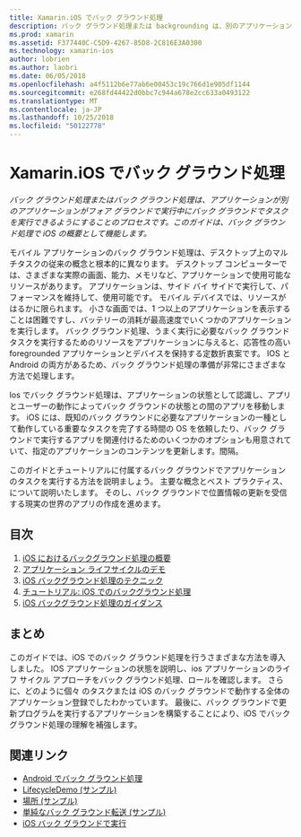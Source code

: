 ```yaml
---
title: Xamarin.iOS でバック グラウンド処理
description: バック グラウンド処理または backgrounding は、別のアプリケーションがフォア グラウンドで実行中に、アプリケーションにバック グラウンドでタスクを実行させる処理です。 このガイドは、iOSにおけるバック グラウンド処理の概要を説明します。
ms.prod: xamarin
ms.assetid: F377440C-C5D9-4267-85D8-2C816E3A0300
ms.technology: xamarin-ios
author: lobrien
ms.author: laobri
ms.date: 06/05/2018
ms.openlocfilehash: a4f5112b6e77ab6e00453c19c766d1e905df1144
ms.sourcegitcommit: e268fd44422d0bbc7c944a678e2cc633a0493122
ms.translationtype: MT
ms.contentlocale: ja-JP
ms.lasthandoff: 10/25/2018
ms.locfileid: "50122778"
---
```

# <a name="backgrounding-in-xamarinios"></a>Xamarin.iOS でバック グラウンド処理

_バック グラウンド処理またはバック グラウンド処理は、アプリケーションが別のアプリケーションがフォア グラウンドで実行中にバック グラウンドでタスクを実行できるようにすることのプロセスです。このガイドは、バック グラウンド処理で iOS の概要として機能します。_

モバイル アプリケーションのバック グラウンド処理は、デスクトップ上のマルチタスクの従来の概念と根本的に異なります。 デスクトップ コンピューターでは、さまざまな実際の画面、能力、メモリなど、アプリケーションで使用可能なリソースがあります。 アプリケーションは、サイド バイ サイドで実行して、パフォーマンスを維持して、使用可能です。 モバイル デバイスでは、リソースがはるかに限られます。 小さな画面では、1 つ以上のアプリケーションを表示することは困難ですし、バッテリーの消耗が最高速度でいくつかのアプリケーションを実行します。 バック グラウンド処理、うまく実行に必要なバック グラウンド タスクを実行するためのリソースをアプリケーションに与えると、応答性の高い foregrounded アプリケーションとデバイスを保持する定数折衷案です。 IOS と Android の両方があるため、バック グラウンド処理の準備が非常にさまざまな方法で処理します。

Ios でバック グラウンド処理は、アプリケーションの状態として認識し、アプリとユーザーの動作によってバック グラウンドの状態との間のアプリを移動します。 iOS には、既知のバック グラウンドに必要なアプリケーションの一種として動作している重要なタスクを完了する時間の OS を依頼したり、バック グラウンドで実行するアプリを関連付けるためのいくつかのオプションも用意されていて、指定のアプリケーションのコンテンツを更新します。間隔。

このガイドとチュートリアルに付属するバック グラウンドでアプリケーションのタスクを実行する方法を説明ましょう。 主要な概念とベスト プラクティス、について説明いたします。 そのし、バック グラウンドで位置情報の更新を受信する現実の世界のアプリの作成を進めます。

## <a name="contents"></a>目次

1.  [iOS におけるバックグラウンド処理の概要](~/ios/app-fundamentals/backgrounding/introduction-to-backgrounding-in-ios.md)
1.  [アプリケーション ライフサイクルのデモ](~/ios/app-fundamentals/backgrounding/application-lifecycle-demo.md)
1.  [iOS バックグラウンド処理のテクニック](~/ios/app-fundamentals/backgrounding/ios-backgrounding-techniques/index.md)
1.  [チュートリアル: iOS でのバックグラウンド処理](~/ios/app-fundamentals/backgrounding/ios-backgrounding-walkthroughs/index.md)
1.  [iOS バックグラウンド処理のガイダンス](~/ios/app-fundamentals/backgrounding/ios-backgrounding-guidance.md)

## <a name="summary"></a>まとめ

このガイドでは、iOS でのバック グラウンド処理を行うさまざまな方法を導入しました。 IOS アプリケーションの状態を説明し、ios アプリケーションのライフ サイクル アプローチをバック グラウンド処理、ロールを確認します。 さらに、どのように個々 のタスクまたは iOS のバック グラウンドで動作する全体のアプリケーション登録でしたわかっています。 最後に、バック グラウンドで更新プログラムを実行するアプリケーションを構築することにより、iOS でバック グラウンド処理の理解を補強します。



## <a name="related-links"></a>関連リンク

- [Android でバック グラウンド処理](~/android/app-fundamentals/services/index.md)
- [LifecycleDemo (サンプル)](https://developer.xamarin.com/samples/monotouch/LifecycleDemo/)
- [場所 (サンプル)](https://developer.xamarin.com/samples/monotouch/Location/)
- [単純なバック グラウンド転送 (サンプル)](https://developer.xamarin.com/samples/monotouch/SimpleBackgroundTransfer/)
- [iOS バック グラウンドで実行](https://developer.apple.com/library/ios/documentation/iPhone/Conceptual/iPhoneOSProgrammingGuide/BackgroundExecution/BackgroundExecution.html)
